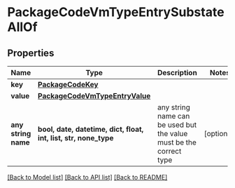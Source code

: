# PackageCodeVmTypeEntrySubstateAllOf


## Properties
Name | Type | Description | Notes
------------ | ------------- | ------------- | -------------
**key** | [**PackageCodeKey**](PackageCodeKey.md) |  | 
**value** | [**PackageCodeVmTypeEntryValue**](PackageCodeVmTypeEntryValue.md) |  | 
**any string name** | **bool, date, datetime, dict, float, int, list, str, none_type** | any string name can be used but the value must be the correct type | [optional]

[[Back to Model list]](../README.md#documentation-for-models) [[Back to API list]](../README.md#documentation-for-api-endpoints) [[Back to README]](../README.md)



